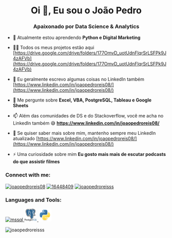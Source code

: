 <h1 align="center">Oi 👋, Eu sou o João Pedro</h1>
<h3 align="center">Apaixonado por Data Science & Analytics</h3>

- 🌱 Atualmente estou aprendendo **Python e Digital Marketing**

- 👨‍💻 Todos os meus projetos estão aqui [https://drive.google.com/drive/folders/177OmvD_uotUdnFlqrSrLSFPk9J4zAFVb](https://drive.google.com/drive/folders/177OmvD_uotUdnFlqrSrLSFPk9J4zAFVb)

- 📝 Eu geralmente escrevo algumas coisas no LinkedIn também [https://www.linkedin.com/in/joaopedroreis08/](https://www.linkedin.com/in/joaopedroreis08/)

- 💬 Me pergunte sobre **Excel, VBA, PostgreSQL, Tableau e Google Sheets**

- 📫 Além das comunidades de DS e do Stackoverflow, você me acha no LinkedIn também 😅 **https://www.linkedin.com/in/joaopedroreis08/**

- 📄 Se quiser saber mais sobre mim, mantenho sempre meu LinkedIn atualizado [https://www.linkedin.com/in/joaopedroreis08/](https://www.linkedin.com/in/joaopedroreis08/)

- ⚡ Uma curiosidade sobre mim **Eu gosto mais mais de escutar podcasts do que assistir filmes**

<h3 align="left">Connect with me:</h3>
<p align="left">
<a href="https://linkedin.com/in/joaopedroreis08" target="blank"><img align="center" src="https://raw.githubusercontent.com/rahuldkjain/github-profile-readme-generator/master/src/images/icons/Social/linked-in-alt.svg" alt="joaopedroreis08" height="30" width="40" /></a>
<a href="https://stackoverflow.com/users/16448409" target="blank"><img align="center" src="https://raw.githubusercontent.com/rahuldkjain/github-profile-readme-generator/master/src/images/icons/Social/stack-overflow.svg" alt="16448409" height="30" width="40" /></a>
<a href="https://kaggle.com/joaopedroreisss" target="blank"><img align="center" src="https://raw.githubusercontent.com/rahuldkjain/github-profile-readme-generator/master/src/images/icons/Social/kaggle.svg" alt="joaopedroreisss" height="30" width="40" /></a>
</p>

<h3 align="left">Languages and Tools:</h3>
<p align="left"> <a href="https://www.microsoft.com/en-us/sql-server" target="_blank" rel="noreferrer"> <img src="https://www.svgrepo.com/show/303229/microsoft-sql-server-logo.svg" alt="mssql" width="40" height="40"/> </a> <a href="https://www.postgresql.org" target="_blank" rel="noreferrer"> <img src="https://raw.githubusercontent.com/devicons/devicon/master/icons/postgresql/postgresql-original-wordmark.svg" alt="postgresql" width="40" height="40"/> </a> <a href="https://www.python.org" target="_blank" rel="noreferrer"> <img src="https://raw.githubusercontent.com/devicons/devicon/master/icons/python/python-original.svg" alt="python" width="40" height="40"/> </a> </p>

<p><img align="center" src="https://github-readme-stats.vercel.app/api/top-langs?username=joaopedroreisss&show_icons=true&locale=en&layout=compact" alt="joaopedroreisss" /></p>

<!---

- 👋 Hi, I’m @joaopedroreisss
- 👀 I’m interested in ...
- 🌱 I’m currently learning ...
- 💞️ I’m looking to collaborate on ...
- 📫 How to reach me ...

joaopedroreisss/joaopedroreisss is a ✨ special ✨ repository because its `README.md` (this file) appears on your GitHub profile.
You can click the Preview link to take a look at your changes.
--->
